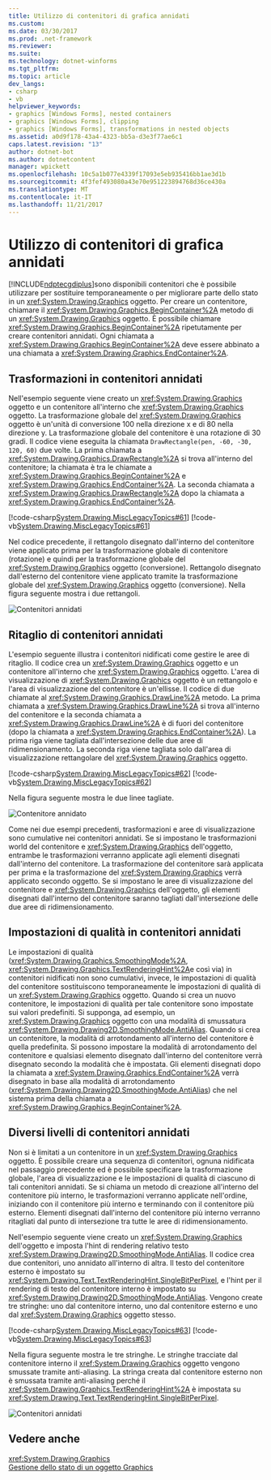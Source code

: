 ```yaml
---
title: Utilizzo di contenitori di grafica annidati
ms.custom: 
ms.date: 03/30/2017
ms.prod: .net-framework
ms.reviewer: 
ms.suite: 
ms.technology: dotnet-winforms
ms.tgt_pltfrm: 
ms.topic: article
dev_langs:
- csharp
- vb
helpviewer_keywords:
- graphics [Windows Forms], nested containers
- graphics [Windows Forms], clipping
- graphics [Windows Forms], transformations in nested objects
ms.assetid: a0d9f178-43a4-4323-bb5a-d3e3f77ae6c1
caps.latest.revision: "13"
author: dotnet-bot
ms.author: dotnetcontent
manager: wpickett
ms.openlocfilehash: 10c5a1b077e4339f17093e5eb935416bb1ae3d1b
ms.sourcegitcommit: 4f3fef493080a43e70e951223894768d36ce430a
ms.translationtype: MT
ms.contentlocale: it-IT
ms.lasthandoff: 11/21/2017
---
```

# <a name="using-nested-graphics-containers"></a>Utilizzo di contenitori di grafica annidati
[!INCLUDE[ndptecgdiplus](../../../../includes/ndptecgdiplus-md.md)]sono disponibili contenitori che è possibile utilizzare per sostituire temporaneamente o per migliorare parte dello stato in un <xref:System.Drawing.Graphics> oggetto. Per creare un contenitore, chiamare il <xref:System.Drawing.Graphics.BeginContainer%2A> metodo di un <xref:System.Drawing.Graphics> oggetto. È possibile chiamare <xref:System.Drawing.Graphics.BeginContainer%2A> ripetutamente per creare contenitori annidati. Ogni chiamata a <xref:System.Drawing.Graphics.BeginContainer%2A> deve essere abbinato a una chiamata a <xref:System.Drawing.Graphics.EndContainer%2A>.  
  
## <a name="transformations-in-nested-containers"></a>Trasformazioni in contenitori annidati  
 Nell'esempio seguente viene creato un <xref:System.Drawing.Graphics> oggetto e un contenitore all'interno che <xref:System.Drawing.Graphics> oggetto. La trasformazione globale del <xref:System.Drawing.Graphics> oggetto è un'unità di conversione 100 nella direzione x e di 80 nella direzione y. La trasformazione globale del contenitore è una rotazione di 30 gradi. Il codice viene eseguita la chiamata `DrawRectangle(pen, -60, -30, 120, 60)` due volte. La prima chiamata a <xref:System.Drawing.Graphics.DrawRectangle%2A> si trova all'interno del contenitore; la chiamata è tra le chiamate a <xref:System.Drawing.Graphics.BeginContainer%2A> e <xref:System.Drawing.Graphics.EndContainer%2A>. La seconda chiamata a <xref:System.Drawing.Graphics.DrawRectangle%2A> dopo la chiamata a <xref:System.Drawing.Graphics.EndContainer%2A>.  
  
 [!code-csharp[System.Drawing.MiscLegacyTopics#61](../../../../samples/snippets/csharp/VS_Snippets_Winforms/System.Drawing.MiscLegacyTopics/CS/Class1.cs#61)]
 [!code-vb[System.Drawing.MiscLegacyTopics#61](../../../../samples/snippets/visualbasic/VS_Snippets_Winforms/System.Drawing.MiscLegacyTopics/VB/Class1.vb#61)]  
  
 Nel codice precedente, il rettangolo disegnato dall'interno del contenitore viene applicato prima per la trasformazione globale di contenitore (rotazione) e quindi per la trasformazione globale del <xref:System.Drawing.Graphics> oggetto (conversione). Rettangolo disegnato dall'esterno del contenitore viene applicato tramite la trasformazione globale del <xref:System.Drawing.Graphics> oggetto (conversione). Nella figura seguente mostra i due rettangoli.  
  
 ![Contenitori annidati](../../../../docs/framework/winforms/advanced/media/csnestedcontainers1.png "csnestedcontainers1")  
  
## <a name="clipping-in-nested-containers"></a>Ritaglio di contenitori annidati  
 L'esempio seguente illustra i contenitori nidificati come gestire le aree di ritaglio. Il codice crea un <xref:System.Drawing.Graphics> oggetto e un contenitore all'interno che <xref:System.Drawing.Graphics> oggetto. L'area di visualizzazione di <xref:System.Drawing.Graphics> oggetto è un rettangolo e l'area di visualizzazione del contenitore è un'ellisse. Il codice di due chiamate al <xref:System.Drawing.Graphics.DrawLine%2A> metodo. La prima chiamata a <xref:System.Drawing.Graphics.DrawLine%2A> si trova all'interno del contenitore e la seconda chiamata a <xref:System.Drawing.Graphics.DrawLine%2A> è di fuori del contenitore (dopo la chiamata a <xref:System.Drawing.Graphics.EndContainer%2A>). La prima riga viene tagliata dall'intersezione delle due aree di ridimensionamento. La seconda riga viene tagliata solo dall'area di visualizzazione rettangolare del <xref:System.Drawing.Graphics> oggetto.  
  
 [!code-csharp[System.Drawing.MiscLegacyTopics#62](../../../../samples/snippets/csharp/VS_Snippets_Winforms/System.Drawing.MiscLegacyTopics/CS/Class1.cs#62)]
 [!code-vb[System.Drawing.MiscLegacyTopics#62](../../../../samples/snippets/visualbasic/VS_Snippets_Winforms/System.Drawing.MiscLegacyTopics/VB/Class1.vb#62)]  
  
 Nella figura seguente mostra le due linee tagliate.  
  
 ![Contenitore annidato](../../../../docs/framework/winforms/advanced/media/nestedcontainers2.png "nestedcontainers2")  
  
 Come nei due esempi precedenti, trasformazioni e aree di visualizzazione sono cumulative nei contenitori annidati. Se si impostano le trasformazioni world del contenitore e <xref:System.Drawing.Graphics> dell'oggetto, entrambe le trasformazioni verranno applicate agli elementi disegnati dall'interno del contenitore. La trasformazione del contenitore sarà applicata per prima e la trasformazione del <xref:System.Drawing.Graphics> verrà applicato secondo oggetto. Se si impostano le aree di visualizzazione del contenitore e <xref:System.Drawing.Graphics> dell'oggetto, gli elementi disegnati dall'interno del contenitore saranno tagliati dall'intersezione delle due aree di ridimensionamento.  
  
## <a name="quality-settings-in-nested-containers"></a>Impostazioni di qualità in contenitori annidati  
 Le impostazioni di qualità (<xref:System.Drawing.Graphics.SmoothingMode%2A>, <xref:System.Drawing.Graphics.TextRenderingHint%2A>e così via) in contenitori nidificati non sono cumulativi, invece, le impostazioni di qualità del contenitore sostituiscono temporaneamente le impostazioni di qualità di un <xref:System.Drawing.Graphics> oggetto. Quando si crea un nuovo contenitore, le impostazioni di qualità per tale contenitore sono impostate sui valori predefiniti. Si supponga, ad esempio, un <xref:System.Drawing.Graphics> oggetto con una modalità di smussatura <xref:System.Drawing.Drawing2D.SmoothingMode.AntiAlias>. Quando si crea un contenitore, la modalità di arrotondamento all'interno del contenitore è quella predefinita. Si possono impostare la modalità di arrotondamento del contenitore e qualsiasi elemento disegnato dall'interno del contenitore verrà disegnato secondo la modalità che è impostata. Gli elementi disegnati dopo la chiamata a <xref:System.Drawing.Graphics.EndContainer%2A> verrà disegnato in base alla modalità di arrotondamento (<xref:System.Drawing.Drawing2D.SmoothingMode.AntiAlias>) che nel sistema prima della chiamata a <xref:System.Drawing.Graphics.BeginContainer%2A>.  
  
## <a name="several-layers-of-nested-containers"></a>Diversi livelli di contenitori annidati  
 Non si è limitati a un contenitore in un <xref:System.Drawing.Graphics> oggetto. È possibile creare una sequenza di contenitori, ognuna nidificata nel passaggio precedente ed è possibile specificare la trasformazione globale, l'area di visualizzazione e le impostazioni di qualità di ciascuno di tali contenitori annidati. Se si chiama un metodo di creazione all'interno del contenitore più interno, le trasformazioni verranno applicate nell'ordine, iniziando con il contenitore più interno e terminando con il contenitore più esterno. Elementi disegnati dall'interno del contenitore più interno verranno ritagliati dal punto di intersezione tra tutte le aree di ridimensionamento.  
  
 Nell'esempio seguente viene creato un <xref:System.Drawing.Graphics> dell'oggetto e imposta l'hint di rendering relativo testo <xref:System.Drawing.Drawing2D.SmoothingMode.AntiAlias>. Il codice crea due contenitori, uno annidato all'interno di altra. Il testo del contenitore esterno è impostato su <xref:System.Drawing.Text.TextRenderingHint.SingleBitPerPixel>, e l'hint per il rendering di testo del contenitore interno è impostato su <xref:System.Drawing.Drawing2D.SmoothingMode.AntiAlias>. Vengono create tre stringhe: uno dal contenitore interno, uno dal contenitore esterno e uno dal <xref:System.Drawing.Graphics> oggetto stesso.  
  
 [!code-csharp[System.Drawing.MiscLegacyTopics#63](../../../../samples/snippets/csharp/VS_Snippets_Winforms/System.Drawing.MiscLegacyTopics/CS/Class1.cs#63)]
 [!code-vb[System.Drawing.MiscLegacyTopics#63](../../../../samples/snippets/visualbasic/VS_Snippets_Winforms/System.Drawing.MiscLegacyTopics/VB/Class1.vb#63)]  
  
 Nella figura seguente mostra le tre stringhe. Le stringhe tracciate dal contenitore interno il <xref:System.Drawing.Graphics> oggetto vengono smussate tramite anti-aliasing. La stringa creata dal contenitore esterno non è smussata tramite anti-aliasing perché il <xref:System.Drawing.Graphics.TextRenderingHint%2A> è impostata su <xref:System.Drawing.Text.TextRenderingHint.SingleBitPerPixel>.  
  
 ![Contenitori annidati](../../../../docs/framework/winforms/advanced/media/nestedcontainers3.png "nestedcontainers3")  
  
## <a name="see-also"></a>Vedere anche  
 <xref:System.Drawing.Graphics>  
 [Gestione dello stato di un oggetto Graphics](../../../../docs/framework/winforms/advanced/managing-the-state-of-a-graphics-object.md)
